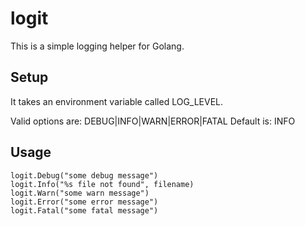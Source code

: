 # logit

This is a simple logging helper for Golang.


## Setup

It takes an environment variable called LOG_LEVEL.

Valid options are: DEBUG|INFO|WARN|ERROR|FATAL
Default is: INFO

## Usage

```
logit.Debug("some debug message")
logit.Info("%s file not found", filename)
logit.Warn("some warn message")
logit.Error("some error message")
logit.Fatal("some fatal message")
```

